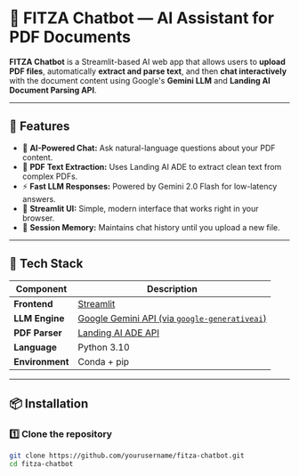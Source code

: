 # 📄 FITZA Chatbot — AI Assistant for PDF Documents

**FITZA Chatbot** is a Streamlit-based AI web app that allows users to **upload PDF files**, automatically **extract and parse text**, and then **chat interactively** with the document content using Google's **Gemini LLM** and **Landing AI Document Parsing API**.

---

## 🚀 Features

- 🧠 **AI-Powered Chat:** Ask natural-language questions about your PDF content.
- 📘 **PDF Text Extraction:** Uses Landing AI ADE to extract clean text from complex PDFs.
- ⚡ **Fast LLM Responses:** Powered by Gemini 2.0 Flash for low-latency answers.
- 🧩 **Streamlit UI:** Simple, modern interface that works right in your browser.
- 💬 **Session Memory:** Maintains chat history until you upload a new file.

---

## 🧰 Tech Stack

| Component        | Description |
|------------------|-------------|
| **Frontend**     | [Streamlit](https://streamlit.io) |
| **LLM Engine**   | [Google Gemini API (via `google-generativeai`)](https://ai.google.dev) |
| **PDF Parser**   | [Landing AI ADE API](https://landing.ai) |
| **Language**     | Python 3.10 |
| **Environment**  | Conda + pip |

---

## 📦 Installation

### 1️⃣ Clone the repository
```bash
git clone https://github.com/yourusername/fitza-chatbot.git
cd fitza-chatbot
